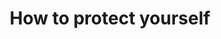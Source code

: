 ---
banner:
  content: 'You can set this component to ''display: true'' to show a banner at the
    top of the page.'
  display: false
  heading: This is a place to place urgent information
layout: category
name: protect-yourself
owner: CDC
questions:
- how-can-i-protect-myself
- how-do-i-prepare-for-hurricane-season-during-covid19
- if-i-need-to-evacuate-my-home-during-the-covid19-pandemic
- what-should-i-do-if-i-had-close-contact-with-someone-who-has-covid-19
- am-i-at-risk-for-covid-19-from-packages-or-products-shipping-from-china
- can-disinfectant-sprays-or-wipes-be-used-on-my-skin
- can-i-visit-patient-at-department-of-veterans-affairs-facility
- can-the-public-still-visit-national-forest-recreation-sites
- does-cdc-recommend-facemasks
- how-can-i-prepare-for-covid19-at-work
- how-effective-are-alternative-disinfection-methods
- how-long-do-companies-need-to-close-for-disinfection-after-an-exposure
- i-ordered-facemasks-and-they-did-not-arrive
- is-cleaning-alone-effective-against-the-virus
- is-contact-lens-disinfecting-solution-effective-against-covid-19
- is-it-okay-to-donate-blood
- is-it-safe-to-get-medical-care-for-other-conditions
- should-contact-lens-wearers-take-extra-precaustions
- how-to-keep-myself-safe-when-i-go-grocery-store
- what-if-i-get-a-rash-hand-sanitizer
- what-is-routine-cleaning
- what-should-people-at-higher-risk-of-serious-illness-with-covid-19-do
redirect_from:
- /retirement-communities/case-in-the-facility/
- /retirement-communities/planning-and-preparedness/
title: How to protect yourself
---